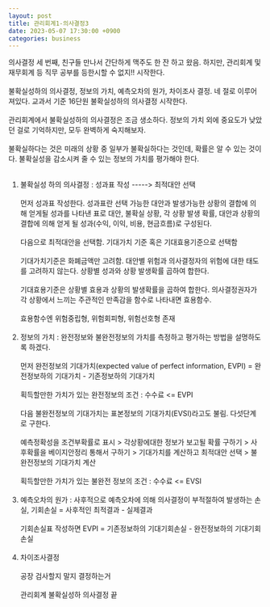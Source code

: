 ```yaml
---
layout: post
title: 관리회계1-의사결정3
date: 2023-05-07 17:30:00 +0900
categories: business
---
```


<p>

의사결정 세 번째, 친구들 만나서 간단하게 맥주도 한 잔 하고 왔음. 하지만, 관리회계 및 재무회계 등 직무 공부를 등한시할 수 없지!! 시작한다.
<br/><br/>
불확실성하의 의사결정, 정보의 가치, 예측오차의 원가, 차이조사 결정. 네 절로 이루어져있다. 교과서 기준 16단원 불확실성하의 의사결정 시작한다.
<br/><br/>
관리회계에서 불확실성하의 의사결정은 조금 생소하다. 정보의 가치 외에 중요도가 낮았던 걸로 기억하지만, 모두 완벽하게 숙지해보자.
<br/><br/>
불확실하다는 것은 미래의 상황 중 일부가 불확실하다는 것인데, 확률은 알 수 있는 것이다. 불확실성을 감소시켜 줄 수 있는 정보의 가치를 평가해야 한다.
<br/><br/>

1. 불확실성 하의 의사결정 : 성과표 작성 -----> 최적대안 선택
   <br/><br/>
   먼저 성과표 작성한다. 성과표란 선택 가능한 대안과 발생가능한 상황의 결합에 의해 얻게될 성과를 나타낸 표로 대안, 불확실 상황, 각 상황 발생 확률, 대안과 상황의 결합에 의해 얻게 될 성과(수익, 이익, 비용, 현금흐름)로 구성된다.
   <br/><br/>
   다음으로 최적대안을 선택함. 기대가치 기준 혹은 기대효용기준으로 선택함
   <br/><br/>
   기대가치기준은 화폐금액만 고려함. 대안별 위험과 의사결정자의 위험에 대한 태도를 고려하지 않는다. 상황별 성과와 상황 발생확률 곱하여 합한다.
   <br/><br/>
   기대효용기준은 상황별 효용과 상황의 발생확률을 곱하여 합한다. 의사결정권자가 각 상황에서 느끼는 주관적인 만족감을 함수로 나타내면 효용함수.
   <br/><br/>
   효용함수엔 위험중립형, 위험회피형, 위험선호형 존재
   <br/><br/>
2. 정보의 가치 : 완전정보와 불완전정보의 가치를 측정하고 평가하는 방법을 설명하도록 하겠다.
   <br/><br/>
   먼저 완전정보의 기대가치(expected value of perfect information, EVPI) = 완전정보하의 기대가치 - 기존정보하의 기대가치
   <br/><br/>
   획득할만한 가치가 있는 완전정보의 조건 : 수수료 <= EVPI
   <br/><br/>
   다음 불완전정보의 기대가치는 표본정보의 기대가치(EVSI)라고도 불림. 다섯단계로 구한다.
   <br/><br/>
   예측정확성을 조건부확률로 표시 > 각상황에대한 정보가 보고될 확률 구하기 > 사후확률을 베이지안정리 통해서 구하기 > 기대가치를 계산하고 최적대안 선택 > 불완전정보의 기대가치 계산
   <br/><br/>
   획득할만한 가치가 있는 불완전 정보의 조건 : 수수료 <= EVSI
   <br/><br/>
3. 예측오차의 원가 : 사후적으로 예측오차에 의해 의사결정이 부적절하여 발생하는 손실, 기회손실 = 사후적인 최적결과 - 실제결과
   <br/><br/>
   기회손실표 작성하면 EVPI = 기존정보하의 기대기회손실 - 완전정보하의 기대기회손실
   <br/><br/>
4. 차이조사결정
<br/><br/>
공장 검사할지 말지 결정하는거
<br/><br/>
관리회계 불확실성하 의사결정 끝
</p>
